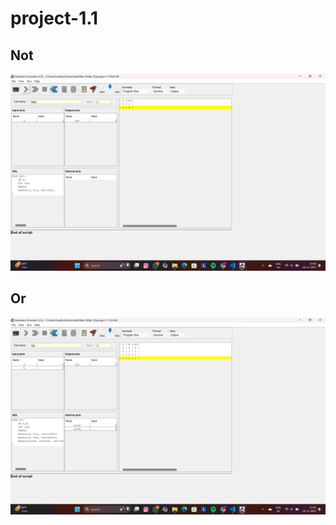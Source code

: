 # project-1.1

## Not

<img src="./Screenshot 2024-11-16 103921.png" />

## Or

<img src="./Screenshot 2024-11-16 110454.png" />